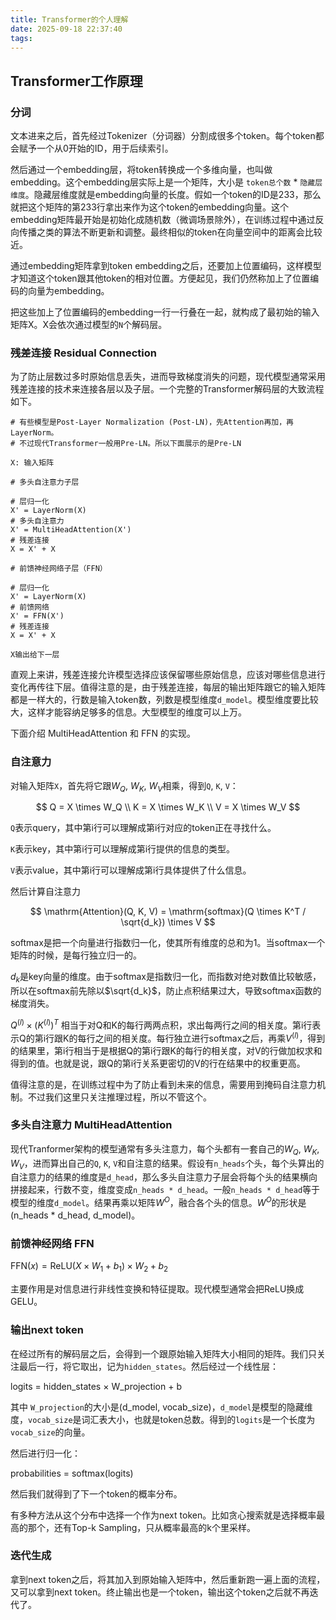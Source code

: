 ```yaml
---
title: Transformer的个人理解
date: 2025-09-18 22:37:40
tags:
---
```


## Transformer工作原理

### 分词

文本进来之后，首先经过Tokenizer（分词器）分割成很多个token。每个token都会赋予一个从0开始的ID，用于后续索引。

然后通过一个embedding层，将token转换成一个多维向量，也叫做embedding。这个embedding层实际上是一个矩阵，大小是 `token总个数` * `隐藏层维度`。隐藏层维度就是embedding向量的长度。假如一个token的ID是233，那么就把这个矩阵的第233行拿出来作为这个token的embedding向量。这个embedding矩阵最开始是初始化成随机数（微调场景除外），在训练过程中通过反向传播之类的算法不断更新和调整。最终相似的token在向量空间中的距离会比较近。

通过embedding矩阵拿到token embedding之后，还要加上位置编码，这样模型才知道这个token跟其他token的相对位置。方便起见，我们仍然称加上了位置编码的向量为embedding。

把这些加上了位置编码的embedding一行一行叠在一起，就构成了最初始的输入矩阵X。X会依次通过模型的`N`个解码层。

### 残差连接 Residual Connection

为了防止层数过多时原始信息丢失，进而导致梯度消失的问题，现代模型通常采用残差连接的技术来连接各层以及子层。一个完整的Transformer解码层的大致流程如下。

```text
# 有些模型是Post-Layer Normalization (Post-LN)，先Attention再加，再LayerNorm。
# 不过现代Transformer一般用Pre-LN。所以下面展示的是Pre-LN

X: 输入矩阵

# 多头自注意力子层

# 层归一化
X' = LayerNorm(X)
# 多头自注意力
X' = MultiHeadAttention(X')
# 残差连接
X = X' + X

# 前馈神经网络子层（FFN）

# 层归一化
X' = LayerNorm(X)
# 前馈网络
X' = FFN(X')
# 残差连接
X = X' + X

X输出给下一层
```

直观上来讲，残差连接允许模型选择应该保留哪些原始信息，应该对哪些信息进行变化再传往下层。值得注意的是，由于残差连接，每层的输出矩阵跟它的输入矩阵都是一样大的，行数是输入token数，列数是模型维度`d_model`。模型维度要比较大，这样才能容纳足够多的信息。大型模型的维度可以上万。

下面介绍 MultiHeadAttention 和 FFN 的实现。

### 自注意力

对输入矩阵`X`，首先将它跟$W_Q$, $W_K$, $W_V$相乘，得到`Q`, `K`, `V`：

$$
Q = X \times W_Q \\
K = X \times W_K \\
V = X \times W_V
$$

`Q`表示query，其中第i行可以理解成第i行对应的token正在寻找什么。

`K`表示key，其中第i行可以理解成第i行提供的信息的类型。

`V`表示value，其中第i行可以理解成第i行具体提供了什么信息。

然后计算自注意力

$$
\mathrm{Attention}(Q, K, V) = \mathrm{softmax}(Q \times K^T / \sqrt{d_k}) \times V
$$

softmax是把一个向量进行指数归一化，使其所有维度的总和为1。当softmax一个矩阵的时候，是每行独立归一的。

$d_k$是key向量的维度。由于softmax是指数归一化，而指数对绝对数值比较敏感，所以在softmax前先除以$\sqrt{d_k}$，防止点积结果过大，导致softmax函数的梯度消失。

$Q^{(l)} \times (K^{(l)})^T$ 相当于对Q和K的每行两两点积，求出每两行之间的相关度。第i行表示Q的第i行跟K的每行之间的相关度。每行独立进行softmax之后，再乘$V^{(l)}$，得到的结果里，第i行相当于是根据Q的第i行跟K的每行的相关度，对V的行做加权求和得到的值。也就是说，跟Q的第i行关系更密切的V的行在结果中的权重更高。

值得注意的是，在训练过程中为了防止看到未来的信息，需要用到掩码自注意力机制。不过我们这里只关注推理过程，所以不管这个。

### 多头自注意力 MultiHeadAttention

现代Tranformer架构的模型通常有多头注意力，每个头都有一套自己的$W_Q$, $W_K$, $W_V$，进而算出自己的`Q`, `K`, `V`和自注意的结果。假设有`n_heads`个头，每个头算出的自注意力的结果的维度是`d_head`，那么多头自注意力子层会将每个头的结果横向拼接起来，行数不变，维度变成`n_heads * d_head`。一般`n_heads * d_head`等于模型的维度`d_model`。结果再乘以矩阵$W^O$，融合各个头的信息。$W^O$的形状是(n_heads * d_head, d_model)。

### 前馈神经网络 FFN

$\mathrm{FFN}(x) = \text{ReLU}(X \times W_1 + b_1)\times W_2 + b_2$

主要作用是对信息进行非线性变换和特征提取。现代模型通常会把ReLU换成GELU。

### 输出next token

在经过所有的解码层之后，会得到一个跟原始输入矩阵大小相同的矩阵。我们只关注最后一行，将它取出，记为`hidden_states`。然后经过一个线性层：

logits = hidden_states $\times$ W_projection + b

其中 `W_projection`的大小是(d_model, vocab_size)，`d_model`是模型的隐藏维度，`vocab_size`是词汇表大小，也就是token总数。得到的`logits`是一个长度为`vocab_size`的向量。

然后进行归一化：

probabilities = softmax(logits)

然后我们就得到了下一个token的概率分布。

有多种方法从这个分布中选择一个作为next token。比如贪心搜索就是选择概率最高的那个，还有Top-k Sampling，只从概率最高的k个里采样。

### 迭代生成

拿到next token之后，将其加入到原始输入矩阵中，然后重新跑一遍上面的流程，又可以拿到next token。终止输出也是一个token，输出这个token之后就不再迭代了。
